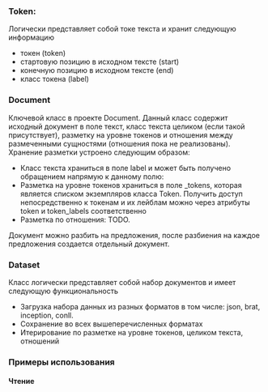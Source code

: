 ### Token:
Логически представляет собой токе текста и хранит следующую информацию
* токен (token)
* стартовую позицию в исходном тексте (start)
* конечную позицию в исходном тексте (end)
* класс токена (label)

### Document
Ключевой класс в проекте Document. Данный класс содержит исходный документ в  поле текст, класс текста целиком (если такой присутствует), разметку на уровне токенов и отношения между размеченными сущностями (отношения пока не реализованы). 
Хранение разметки устроено следующим образом:
* Класс текста храниться в поле label и может быть получено обращением напрямую к данному полю:
* Разметка на уровне токенов храниться в поле _tokens, которая является списком экземпляров класса Token. Получить доступ  непосредственно к токенам и их лейблам можно через атрибуты token и token_labels  соответственно
* Разметка по отношения: TODO.

Документ можно разбить на предложения, после разбиения на каждое предложения создается отдельный документ. 

### Dataset
Класс логически представляет собой набор документов и имеет следующую функциональность
* Загрузка набора данных из разных форматов в том числе: json, brat, inception, conll.
* Сохранение во всех вышеперечисленных форматах
* Итерирование по разметке на уровне токенов, целиком текста, отношений

### Примеры использования

#### Чтение
```

```
